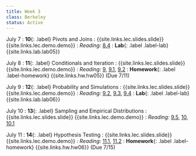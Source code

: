 ```yaml
---
title: Week 3
class: Berkeley
status: Active
---
```


July 7
: **10**{: .label} Pivots and Joins
    : {{site.links.lec.slides.slide}} {{site.links.lec.demo.demo}}
: _Reading:_ [8.4](https://inferentialthinking.com/chapters/08/4/Joining_Tables_by_Columns.html)
: **Lab**{: .label .label-lab} {{site.links.lab.lab05}} 

July 8
: **11**{: .label} Conditionals and Iteration
    : {{site.links.lec.slides.slide}} {{site.links.lec.demo.demo}}
: _Reading:_ [9](https://inferentialthinking.com/chapters/09/Randomness.html), [9.1](https://inferentialthinking.com/chapters/09/1/Conditional_Statements.html), [9.2](https://inferentialthinking.com/chapters/09/2/Iteration.html)
: **Homework**{: .label .label-homework} 
    {{site.links.hw.hw05}} (Due 7/11)

July 9 
: **12**{: .label} Probability and Simulations
    : {{site.links.lec.slides.slide}} {{site.links.lec.demo.demo}}
: _Reading:_ [9.2](https://inferentialthinking.com/chapters/09/2/Iteration.html), [9.3](https://inferentialthinking.com/chapters/09/3/Simulation.html), [9.4](https://inferentialthinking.com/chapters/09/4/Monty_Hall_Problem.html)
: **Lab**{: .label .label-lab} {{site.links.lab.lab06}} 

July 10
: **13**{: .label} Sampling and Empirical Distributions
    : {{site.links.lec.slides.slide}} {{site.links.lec.demo.demo}}
: _Reading:_ [9.5](https://inferentialthinking.com/chapters/09/5/Finding_Probabilities.html), [10](https://inferentialthinking.com/chapters/10/Sampling_and_Empirical_Distributions.html), [10.1](https://inferentialthinking.com/chapters/10/1/Empirical_Distributions.html)

July 11
: **14**{: .label} Hypothesis Testing
    : {{site.links.lec.slides.slide}} {{site.links.lec.demo.demo}}
: _Reading:_ [11.1](https://inferentialthinking.com/chapters/11/1/Assessing_a_Model.html), [11.2](https://inferentialthinking.com/chapters/11/2/Multiple_Categories.html)
: **Homework**{: .label .label-homework} 
    {{site.links.hw.hw06}} (Due 7/15)

